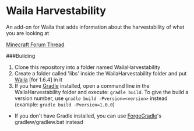Waila Harvestability
====================

An add-on for Waila that adds information about the harvestability of what you are looking at

[Minecraft Forum Thread]()

###Building

1. Clone this repository into a folder named WailaHarvestability
2. Create a folder called 'libs' inside the WailaHarvestability folder and put [Waila](http://minecraft.curseforge.com/mc-mods/waila/files/) [for 1.6.4] in it
2. If you have [Gradle](http://www.gradle.org/) installed, open a command line in the WailaHarvestability folder and execute: ```gradle build```. To give the build a version number, use ```gradle build -Pversion=<version>``` instead (example: ```gradle build -Pversion=1.0.0```)
 * If you don't have Gradle installed, you can use [ForgeGradle](http://www.minecraftforge.net/forum/index.php?topic=14048.0)'s gradlew/gradlew.bat instead